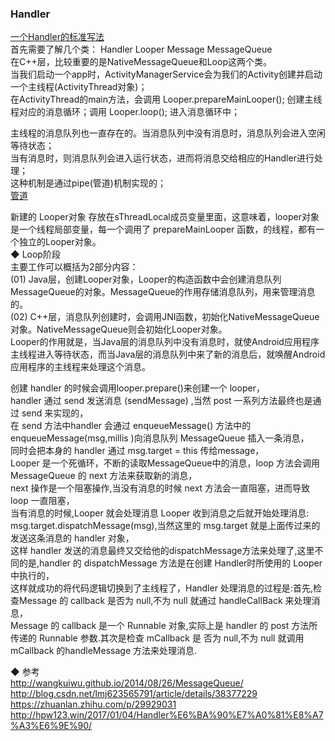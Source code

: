 ### Handler  
[一个Handler的标准写法](fun/handler_fun.md)  
首先需要了解几个类： Handler  Looper  Message  MessageQueue   
在C++层，比较重要的是NativeMessageQueue和Loop这两个类。  
当我们启动一个app时，ActivityManagerService会为我们的Activity创建并启动一个主线程(ActivityThread对象)；  
在ActivityThread的main方法，会调用 Looper.prepareMainLooper(); 创建主线程对应的消息循环；调用 Looper.loop(); 进入消息循环中；  
  
主线程的消息队列也一直存在的。当消息队列中没有消息时，消息队列会进入空闲等待状态；  
当有消息时，则消息队列会进入运行状态，进而将消息交给相应的Handler进行处理；  
这种机制是通过pipe(管道)机制实现的；  
[管道](../../Process_Service_IPC/library/Pipe.md)  

新建的 Looper对象 存放在sThreadLocal成员变量里面，这意味着，looper对象是一个线程局部变量，每一个调用了 prepareMainLooper 函数，的线程，都有一个独立的Looper对象。  
◆ Loop阶段  
主要工作可以概括为2部分内容：  
(01) Java层，创建Looper对象，Looper的构造函数中会创建消息队列MessageQueue的对象。MessageQueue的作用存储消息队列，用来管理消息的。  
(02) C++层，消息队列创建时，会调用JNI函数，初始化NativeMessageQueue对象。NativeMessageQueue则会初始化Looper对象。  
Looper的作用就是，当Java层的消息队列中没有消息时，就使Android应用程序主线程进入等待状态，而当Java层的消息队列中来了新的消息后，就唤醒Android应用程序的主线程来处理这个消息。  

创建 handler 的时候会调用looper.prepare()来创建一个 looper，  
handler 通过 send 发送消息 (sendMessage) ,当然 post 一系列方法最终也是通过 send 来实现的，    
在 send 方法中handler 会通过 enqueueMessage() 方法中的 enqueueMessage(msg,millis )向消息队列 MessageQueue 插入一条消息，   
同时会把本身的 handler 通过 msg.target = this 传给message，    
Looper 是一个死循环，不断的读取MessageQueue中的消息，loop 方法会调用 MessageQueue 的 next 方法来获取新的消息，  
next 操作是一个阻塞操作,当没有消息的时候 next 方法会一直阻塞，进而导致 loop 一直阻塞，  
当有消息的时候,Looper 就会处理消息 Looper 收到消息之后就开始处理消息: msg.target.dispatchMessage(msg),当然这里的 msg.target 就是上面传过来的发送这条消息的 handler 对象，  
这样 handler 发送的消息最终又交给他的dispatchMessage方法来处理了,这里不同的是,handler 的 dispatchMessage 方法是在创建 Handler时所使用的 Looper 中执行的，  
这样就成功的将代码逻辑切换到了主线程了，Handler 处理消息的过程是:首先,检查Message 的 callback 是否为 null,不为 null 就通过 handleCallBack 来处理消息，  
Message 的 callback 是一个 Runnable 对象,实际上是 handler 的 post 方法所传递的 Runnable 参数.其次是检查 mCallback 是 否为 null,不为 null 就调用 mCallback 的handleMessage 方法来处理消息.


◆ 参考  
http://wangkuiwu.github.io/2014/08/26/MessageQueue/  
http://blog.csdn.net/lmj623565791/article/details/38377229  
https://zhuanlan.zhihu.com/p/29929031  
http://hpw123.win/2017/01/04/Handler%E6%BA%90%E7%A0%81%E8%A7%A3%E6%9E%90/  


